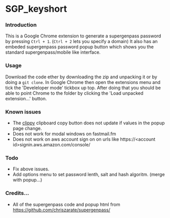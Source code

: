 # SGP_keyshort

### Introduction 
This is a Google Chrome extension to generate a supergenpass password by pressing `Ctrl + 1`. (`Ctrl + 2` lets you specify a domain)
It also has an embeded supergenpass password popup button which shows you the standard supergenpass/mobile like interface.

### Usage
Download the code ether by downloading the zip and unpacking it or by doing a `git clone`. In Google Chrome then open the extensions menu and tick the 'Develeloper mode' tickbox up top. After doing that you should be able to point Chrome to the folder by clicking the 'Load unpacked extension...' button.


### Known issues 

* The [clippy][1] clipboard copy button does not update if values in the popup page change.
* Does not work for modal windows on fastmail.fm
* Does not work on aws account sign on on urls like https://&lt;account id&gt;signin.aws.amazon.com/console/


### Todo

* Fix above issues.
* Add options menu to set password lenth, salt and hash algoritm. (merge with popup...)

### Credits...
* All of the supergenpass code and popup html from https://github.com/chriszarate/supergenpass/
    
[1]: https://github.com/mojombo/clippy